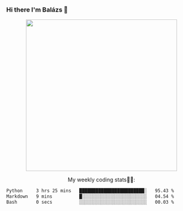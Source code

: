 ### Hi there I'm Balázs 👋
  
<p align="center">
  <img width="400" src="https://github-readme-stats.vercel.app/api/top-langs/?username=bkutasi&size_weight=0.5&count_weight=0.5&hide=jupyter%20notebook&layout=compact&theme=tokyonight">
</p>
<p align="center">
My weekly coding stats👨‍💻:
</p>
<!--START_SECTION:waka-->

```txt
Python     3 hrs 25 mins   ████████████████████████░   95.43 %
Markdown   9 mins          █░░░░░░░░░░░░░░░░░░░░░░░░   04.54 %
Bash       0 secs          ░░░░░░░░░░░░░░░░░░░░░░░░░   00.03 %
```

<!--END_SECTION:waka-->



<!--
**bkutasi/bkutasi** is a ✨ _special_ ✨ repository because its `README.md` (this file) appears on your GitHub profile.

Here are some ideas to get you started:

- 🔭 I’m currently working on ...
- 🌱 I’m currently learning ...
- 👯 I’m looking to collaborate on ...
- 🤔 I’m looking for help with ...
- 💬 Ask me about ...
- 📫 How to reach me: ...
- 😄 Pronouns: ...
- ⚡ Fun fact: ...
-->
